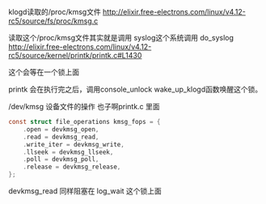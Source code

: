 
klogd读取的/proc/kmsg文件
http://elixir.free-electrons.com/linux/v4.12-rc5/source/fs/proc/kmsg.c

读取这个/proc/kmsg文件其实就是调用 syslog这个系统调用 
do_syslog
http://elixir.free-electrons.com/linux/v4.12-rc5/source/kernel/printk/printk.c#L1430

这个会等在一个锁上面


printk 会在执行完之后，调用console_unlock  wake_up_klogd函数唤醒这个锁。


/dev/kmsg 设备文件的操作 也子啊printk.c 里面 
```c
const struct file_operations kmsg_fops = {
	.open = devkmsg_open,
	.read = devkmsg_read,
	.write_iter = devkmsg_write,
	.llseek = devkmsg_llseek,
	.poll = devkmsg_poll,
	.release = devkmsg_release,
};
```

devkmsg_read   同样阻塞在 log_wait 这个锁上面

